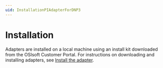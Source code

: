 ```yaml
---
uid: InstallationPIAdapterForDNP3
---
```


# Installation

Adapters are installed on a local machine using an install kit downloaded from the OSIsoft Customer Portal. For instructions on downloading and installing adapters, see [Install the adapter](xref:InstallTheAdapter). 
